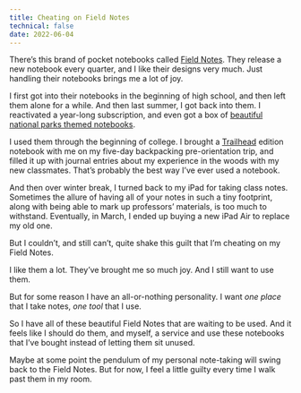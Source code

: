 ```yaml
---
title: Cheating on Field Notes
technical: false
date: 2022-06-04
---
```


There’s this brand of pocket notebooks called [Field Notes](https://fieldnotesbrand.com). They release a new notebook every quarter, and I like their designs very much. Just handling their notebooks brings me a lot of joy. 

I first got into their notebooks in the beginning of high school, and then left them alone for a while. And then last summer, I got back into them. I reactivated a year-long subscription, and even got a box of [beautiful national parks themed notebooks](https://fieldnotesbrand.com/products/national-parks). 

I used them through the beginning of college. I brought a [Trailhead](https://fieldnotesbrand.com/products/trailhead) edition notebook with me on my five-day backpacking pre-orientation trip, and filled it up with journal entries about my experience in the woods with my new classmates. That’s probably the best way I’ve ever used a notebook. 

And then over winter break, I turned back to my iPad for taking class notes. Sometimes the allure of having all of your notes in such a tiny footprint, along with being able to mark up professors’ materials, is too much to withstand. Eventually, in March, I ended up buying a new iPad Air to replace my old one. 

But I couldn’t, and still can’t, quite shake this guilt that I’m cheating on my Field Notes. 

I like them a lot. They’ve brought me so much joy. And I still want to use them. 

But for some reason I have an all-or-nothing personality. I want _one place_ that I take notes, _one tool_ that I use. 

So I have all of these beautiful Field Notes that are waiting to be used. And it feels like I should do them, and myself, a service and use these notebooks that I’ve bought instead of letting them sit unused. 

Maybe at some point the pendulum of my personal note-taking will swing back to the Field Notes. But for now, I feel a little guilty every time I walk past them in my room. 